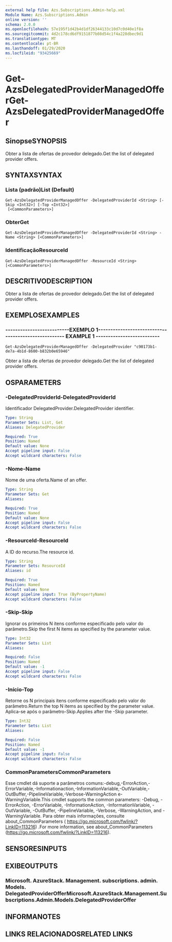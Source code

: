 ```yaml
---
external help file: Azs.Subscriptions.Admin-help.xml
Module Name: Azs.Subscriptions.Admin
online version: ''
schema: 2.0.0
ms.openlocfilehash: 57e195f1d42b4d1df26344133c10d7c0d40e1f8a
ms.sourcegitcommit: 4d2c178cd6df9151877b08d54c1f4a228dbec9d1
ms.translationtype: MT
ms.contentlocale: pt-BR
ms.lasthandoff: 01/29/2020
ms.locfileid: "93425669"
---
```

# <span data-ttu-id="f7d8e-101">Get-AzsDelegatedProviderManagedOffer</span><span class="sxs-lookup"><span data-stu-id="f7d8e-101">Get-AzsDelegatedProviderManagedOffer</span></span>

## <span data-ttu-id="f7d8e-102">Sinopse</span><span class="sxs-lookup"><span data-stu-id="f7d8e-102">SYNOPSIS</span></span>
<span data-ttu-id="f7d8e-103">Obter a lista de ofertas de provedor delegado.</span><span class="sxs-lookup"><span data-stu-id="f7d8e-103">Get the list of delegated provider offers.</span></span>

## <span data-ttu-id="f7d8e-104">SYNTAX</span><span class="sxs-lookup"><span data-stu-id="f7d8e-104">SYNTAX</span></span>

### <span data-ttu-id="f7d8e-105">Lista (padrão)</span><span class="sxs-lookup"><span data-stu-id="f7d8e-105">List (Default)</span></span>
```
Get-AzsDelegatedProviderManagedOffer -DelegatedProviderId <String> [-Skip <Int32>] [-Top <Int32>]
 [<CommonParameters>]
```

### <span data-ttu-id="f7d8e-106">Obter</span><span class="sxs-lookup"><span data-stu-id="f7d8e-106">Get</span></span>
```
Get-AzsDelegatedProviderManagedOffer -DelegatedProviderId <String> -Name <String> [<CommonParameters>]
```

### <span data-ttu-id="f7d8e-107">Identificação</span><span class="sxs-lookup"><span data-stu-id="f7d8e-107">ResourceId</span></span>
```
Get-AzsDelegatedProviderManagedOffer -ResourceId <String> [<CommonParameters>]
```

## <span data-ttu-id="f7d8e-108">DESCRITIVO</span><span class="sxs-lookup"><span data-stu-id="f7d8e-108">DESCRIPTION</span></span>
<span data-ttu-id="f7d8e-109">Obter a lista de ofertas de provedor delegado.</span><span class="sxs-lookup"><span data-stu-id="f7d8e-109">Get the list of delegated provider offers.</span></span>

## <span data-ttu-id="f7d8e-110">EXEMPLOS</span><span class="sxs-lookup"><span data-stu-id="f7d8e-110">EXAMPLES</span></span>

### <span data-ttu-id="f7d8e-111">--------------------------EXEMPLO 1--------------------------</span><span class="sxs-lookup"><span data-stu-id="f7d8e-111">-------------------------- EXAMPLE 1 --------------------------</span></span>
```
Get-AzsDelegatedProviderManagedOffer -DelegatedProvider "c90173b1-de7a-4b1d-8600-b832b0e65946"
```

<span data-ttu-id="f7d8e-112">Obter a lista de ofertas de provedor delegado.</span><span class="sxs-lookup"><span data-stu-id="f7d8e-112">Get the list of delegated provider offers.</span></span>

## <span data-ttu-id="f7d8e-113">OS</span><span class="sxs-lookup"><span data-stu-id="f7d8e-113">PARAMETERS</span></span>

### <span data-ttu-id="f7d8e-114">-DelegatedProviderId</span><span class="sxs-lookup"><span data-stu-id="f7d8e-114">-DelegatedProviderId</span></span>
<span data-ttu-id="f7d8e-115">Identificador DelegatedProvider.</span><span class="sxs-lookup"><span data-stu-id="f7d8e-115">DelegatedProvider identifier.</span></span>

```yaml
Type: String
Parameter Sets: List, Get
Aliases: DelegatedProvider

Required: True
Position: Named
Default value: None
Accept pipeline input: False
Accept wildcard characters: False
```

### <span data-ttu-id="f7d8e-116">-Nome</span><span class="sxs-lookup"><span data-stu-id="f7d8e-116">-Name</span></span>
<span data-ttu-id="f7d8e-117">Nome de uma oferta.</span><span class="sxs-lookup"><span data-stu-id="f7d8e-117">Name of an offer.</span></span>

```yaml
Type: String
Parameter Sets: Get
Aliases: 

Required: True
Position: Named
Default value: None
Accept pipeline input: False
Accept wildcard characters: False
```

### <span data-ttu-id="f7d8e-118">-ResourceId</span><span class="sxs-lookup"><span data-stu-id="f7d8e-118">-ResourceId</span></span>
<span data-ttu-id="f7d8e-119">A ID do recurso.</span><span class="sxs-lookup"><span data-stu-id="f7d8e-119">The resource id.</span></span>

```yaml
Type: String
Parameter Sets: ResourceId
Aliases: id

Required: True
Position: Named
Default value: None
Accept pipeline input: True (ByPropertyName)
Accept wildcard characters: False
```

### <span data-ttu-id="f7d8e-120">-Skip</span><span class="sxs-lookup"><span data-stu-id="f7d8e-120">-Skip</span></span>
<span data-ttu-id="f7d8e-121">Ignorar os primeiros N itens conforme especificado pelo valor do parâmetro.</span><span class="sxs-lookup"><span data-stu-id="f7d8e-121">Skip the first N items as specified by the parameter value.</span></span>

```yaml
Type: Int32
Parameter Sets: List
Aliases: 

Required: False
Position: Named
Default value: -1
Accept pipeline input: False
Accept wildcard characters: False
```

### <span data-ttu-id="f7d8e-122">-Início</span><span class="sxs-lookup"><span data-stu-id="f7d8e-122">-Top</span></span>
<span data-ttu-id="f7d8e-123">Retorne os N principais itens conforme especificado pelo valor do parâmetro.</span><span class="sxs-lookup"><span data-stu-id="f7d8e-123">Return the top N items as specified by the parameter value.</span></span>
<span data-ttu-id="f7d8e-124">Aplica-se após o parâmetro-Skip.</span><span class="sxs-lookup"><span data-stu-id="f7d8e-124">Applies after the -Skip parameter.</span></span>

```yaml
Type: Int32
Parameter Sets: List
Aliases: 

Required: False
Position: Named
Default value: -1
Accept pipeline input: False
Accept wildcard characters: False
```

### <span data-ttu-id="f7d8e-125">CommonParameters</span><span class="sxs-lookup"><span data-stu-id="f7d8e-125">CommonParameters</span></span>
<span data-ttu-id="f7d8e-126">Esse cmdlet dá suporte a parâmetros comuns:-debug,-ErrorAction,-ErrorVariable,-Informationaction,-InformationVariable,-OutVariable,-OutBuffer,-PipelineVariable,-Verbose-WarningAction e-WarningVariable.</span><span class="sxs-lookup"><span data-stu-id="f7d8e-126">This cmdlet supports the common parameters: -Debug, -ErrorAction, -ErrorVariable, -InformationAction, -InformationVariable, -OutVariable, -OutBuffer, -PipelineVariable, -Verbose, -WarningAction, and -WarningVariable.</span></span> <span data-ttu-id="f7d8e-127">Para obter mais informações, consulte about_CommonParameters ( https://go.microsoft.com/fwlink/?LinkID=113216) .</span><span class="sxs-lookup"><span data-stu-id="f7d8e-127">For more information, see about_CommonParameters (https://go.microsoft.com/fwlink/?LinkID=113216).</span></span>

## <span data-ttu-id="f7d8e-128">SENSORES</span><span class="sxs-lookup"><span data-stu-id="f7d8e-128">INPUTS</span></span>

## <span data-ttu-id="f7d8e-129">EXIBE</span><span class="sxs-lookup"><span data-stu-id="f7d8e-129">OUTPUTS</span></span>

### <span data-ttu-id="f7d8e-130">Microsoft. AzureStack. Management. subscriptions. admin. Models. DelegatedProviderOffer</span><span class="sxs-lookup"><span data-stu-id="f7d8e-130">Microsoft.AzureStack.Management.Subscriptions.Admin.Models.DelegatedProviderOffer</span></span>

## <span data-ttu-id="f7d8e-131">INFORMA</span><span class="sxs-lookup"><span data-stu-id="f7d8e-131">NOTES</span></span>

## <span data-ttu-id="f7d8e-132">LINKS RELACIONADOS</span><span class="sxs-lookup"><span data-stu-id="f7d8e-132">RELATED LINKS</span></span>

